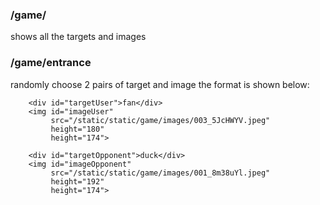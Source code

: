 ### /game/ 
shows all the targets and images

### /game/entrance
randomly choose 2 pairs of target and image
the format is shown below:

```
	<div id="targetUser">fan</div>
    <img id="imageUser"
    	 src="/static/static/game/images/003_5JcHWYV.jpeg" 
     	 height="180"
     	 height="174">

  	<div id="targetOpponent">duck</div>
    <img id="imageOpponent"
    	 src="/static/static/game/images/001_8m38uYl.jpeg" 
     	 height="192"
     	 height="174">

```